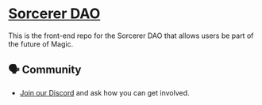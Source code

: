 # [Sorcerer DAO](https://app.sorcererdao.finance/)
This is the front-end repo for the Sorcerer DAO that allows users be part of the future of Magic. 

## 🗣 Community

* [Join our Discord](https://discord.gg/M4JNm9Ub3Y) and ask how you can get involved.

